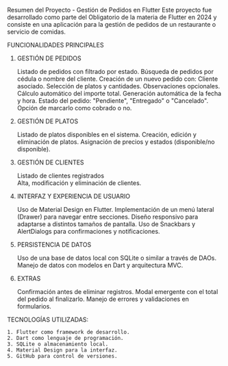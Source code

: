 Resumen del Proyecto - Gestión de Pedidos en Flutter
Este proyecto fue desarrollado como parte del Obligatorio de la materia de Flutter en 2024 y consiste en una aplicación para la gestión de pedidos de un restaurante o servicio de comidas.

FUNCIONALIDADES PRINCIPALES

  1. GESTIÓN DE PEDIDOS
     
      Listado de pedidos con filtrado por estado.
      Búsqueda de pedidos por cédula o nombre del cliente.
      Creación de un nuevo pedido con:
      Cliente asociado.
      Selección de platos y cantidades.
      Observaciones opcionales.
      Cálculo automático del importe total.
      Generación automática de la fecha y hora.
      Estado del pedido: "Pendiente", "Entregado" o "Cancelado".
      Opción de marcarlo como cobrado o no.
     
2. GESTIÓN DE PLATOS

      Listado de platos disponibles en el sistema.
      Creación, edición y eliminación de platos.
      Asignación de precios y estados (disponible/no disponible).

3. GESTIÓN DE CLIENTES
   
     Listado de clientes registrados   
     Alta, modificación y eliminación de clientes.

4. INTERFAZ Y EXPERIENCIA DE USUARIO

    Uso de Material Design en Flutter.
    Implementación de un menú lateral (Drawer) para navegar entre secciones.
    Diseño responsivo para adaptarse a distintos tamaños de pantalla.
    Uso de Snackbars y AlertDialogs para confirmaciones y notificaciones.

5. PERSISTENCIA DE DATOS

    Uso de una base de datos local con SQLite o similar a través de DAOs.
    Manejo de datos con modelos en Dart y arquitectura MVC.

6. EXTRAS

    Confirmación antes de eliminar registros.
    Modal emergente con el total del pedido al finalizarlo.
    Manejo de errores y validaciones en formularios.


TECNOLOGÍAS UTILIZADAS:

    1. Flutter como framework de desarrollo.
    2. Dart como lenguaje de programación.
    3. SQLite o almacenamiento local.
    4. Material Design para la interfaz.
    5. GitHub para control de versiones.
